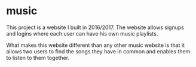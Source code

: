 # music

This project is a website I built in 2016/2017. The website allows signups and logins where each user can have his own music playlists. 

What makes this website different than any other music website is that it allows two users to find the songs they have in common and enables them to listen to them together. 
